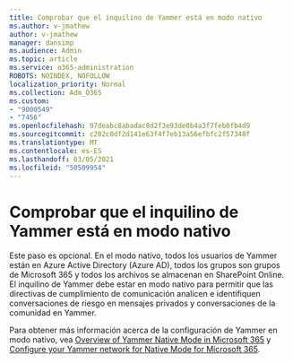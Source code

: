 ```yaml
---
title: Comprobar que el inquilino de Yammer está en modo nativo
ms.author: v-jmathew
author: v-jmathew
manager: dansimp
ms.audience: Admin
ms.topic: article
ms.service: o365-administration
ROBOTS: NOINDEX, NOFOLLOW
localization_priority: Normal
ms.collection: Adm_O365
ms.custom:
- "9000549"
- "7456"
ms.openlocfilehash: 97deabc8abadac8d2f3e93de0b4a3f7feb0fb4d9
ms.sourcegitcommit: c202c0df2d141e63f4f7eb13a56efbfc2f57348f
ms.translationtype: MT
ms.contentlocale: es-ES
ms.lasthandoff: 03/05/2021
ms.locfileid: "50509954"
---
```

# <a name="verify-your-yammer-tenant-is-in-native-mode"></a>Comprobar que el inquilino de Yammer está en modo nativo

Este paso es opcional. En el modo nativo, todos los usuarios de Yammer están en Azure Active Directory (Azure AD), todos los grupos son grupos de Microsoft 365 y todos los archivos se almacenan en SharePoint Online. El inquilino de Yammer debe estar en modo nativo para permitir que las directivas de cumplimiento de comunicación analicen e identifiquen conversaciones de riesgo en mensajes privados y conversaciones de la comunidad en Yammer.  
  
Para obtener más información acerca de la configuración de Yammer en modo nativo, vea [Overview of Yammer Native Mode in Microsoft 365](https://go.microsoft.com/fwlink/?linkid=2129829) y [Configure your Yammer network for Native Mode for Microsoft 365](https://go.microsoft.com/fwlink/?linkid=2129772).
